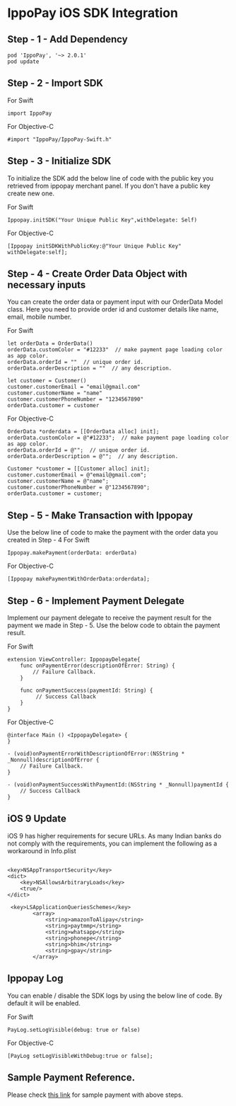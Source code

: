 # IppoPay iOS SDK Integration

## Step - 1 - Add Dependency

```
pod 'IppoPay', '~> 2.0.1'
pod update
```

## Step - 2 - Import SDK 
For Swift
```
import IppoPay
```
For Objective-C
```
#import "IppoPay/IppoPay-Swift.h"
```

## Step - 3 - Initialize SDK 

To initialize the SDK add the below line of code with the public key you retrieved from ippopay merchant panel. If you don't have a public key create new one.


For Swift
```
Ippopay.initSDK("Your Unique Public Key",withDelegate: Self)
```
For Objective-C
```
[Ippopay initSDKWithPublicKey:@"Your Unique Public Key" withDelegate:self];
```

## Step - 4 - Create Order Data Object with necessary inputs

You can create the order data or payment input with our OrderData Model class. Here you need to provide order id and customer details like name, email, mobile number.

For Swift
```
let orderData = OrderData()
orderData.customColor = "#12233"  // make payment page loading color as app color. 
orderData.orderId = ""  // unique order id. 
orderData.orderDescription = ""  // any description.

let customer = Customer()
customer.customerEmail = "email@gmail.com"
customer.customerName = "name"
customer.customerPhoneNumber = "1234567890"
orderData.customer = customer
```
For Objective-C
```
OrderData *orderdata = [[OrderData alloc] init];
orderData.customColor = @"#12233";  // make payment page loading color as app color. 
orderData.orderId = @"";  // unique order id. 
orderData.orderDescription = @"";  // any description.

Customer *customer = [[Customer alloc] init];
customer.customerEmail = @"email@gmail.com";
customer.customerName = @"name";
customer.customerPhoneNumber = @"1234567890";
orderData.customer = customer;
```

## Step - 5 - Make Transaction with Ippopay

Use the below line of code to make the payment with the order data you created in Step - 4
For Swift
```
Ippopay.makePayment(orderData: orderData)
```
For Objective-C
```
[Ippopay makePaymentWithOrderData:orderdata];
```
## Step - 6 - Implement Payment Delegate

Implement our payment delegate to receive the payment result for the payment we made in Step - 5. Use the below code to obtain the payment result.

For Swift
```
extension ViewController: IppopayDelegate{
    func onPaymentError(descriptionOfError: String) {
        // Failure Callback.
    }
    
    func onPaymentSuccess(paymentId: String) {
         // Success Callback
    }
}
```
For Objective-C
```
@interface Main () <IppopayDelegate> {
}

- (void)onPaymentErrorWithDescriptionOfError:(NSString * _Nonnull)descriptionOfError {
    // Failure Callback.
}

- (void)onPaymentSuccessWithPaymentId:(NSString * _Nonnull)paymentId {
    // Success Callback
}
```

## iOS 9 Update

iOS 9 has higher requirements for secure URLs. As many Indian banks do not comply with the requirements, you can implement the following as a workaround in Info.plist

```

<key>NSAppTransportSecurity</key>
<dict>
    <key>NSAllowsArbitraryLoads</key>
    <true/>
</dict>

 <key>LSApplicationQueriesSchemes</key>
        <array>
            <string>amazonToAlipay</string>
            <string>paytmmp</string>
            <string>whatsapp</string>
            <string>phonepe</string>
            <string>bhim</string>
            <string>gpay</string>
        </array>

```

## Ippopay Log

You can enable / disable the SDK logs by using the below line of code. By default it will be enabled.

For Swift
```
PayLog.setLogVisible(debug: true or false)
```
For Objective-C
```
[PayLog setLogVisibleWithDebug:true or false];
```


## Sample Payment Reference.

Please check [this link](https://github.com/ippopay/ippopay-ios-sdk/tree/main/DemoIppopay) for sample payment with above steps.

